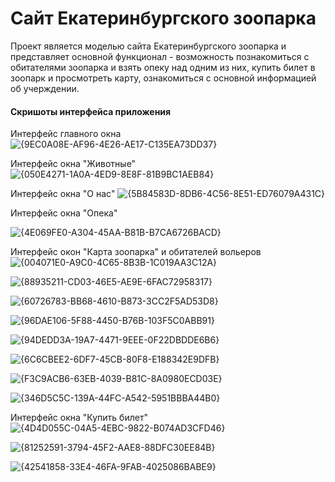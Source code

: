# Сайт Екатеринбургского зоопарка
Проект является моделью сайта Екатеринбургского зоопарка и представляет основной функционал - возможность познакомиться с обитателями зоопарка и взять опеку над одним из них, купить билет в зоопарк и просмотреть карту, ознакомиться с основной информацией об учерждении. 

#### Скришоты интерфейса приложения

Интерфейс главного окна
![{9EC0A08E-AF96-4E26-AE17-C135EA73DD37}](https://github.com/user-attachments/assets/f764b6f6-8418-4380-b12f-e9180685c43b)

Интерфейс окна "Животные"
![{050E4271-1A0A-4ED9-8E8F-81B9BC1AEB84}](https://github.com/user-attachments/assets/8ec396e4-91e9-4e27-a066-a67e05c6b68a)

Интерфейс окна "О нас"
![{5B84583D-8DB6-4C56-8E51-ED76079A431C}](https://github.com/user-attachments/assets/511815da-2455-42f3-ad53-2225f8c3e2d1)

Интерфейс окна "Опека"

![{4E069FE0-A304-45AA-B81B-B7CA6726BACD}](https://github.com/user-attachments/assets/8e115ad6-33a4-411b-9ddf-6c35a14bcf4d)

Интерфейс окон "Карта зоопарка" и обитателей вольеров
![{004071E0-A9C0-4C65-8B3B-1C019AA3C12A}](https://github.com/user-attachments/assets/c837c832-fb91-452d-bc50-6244fe20d4f0)

![{88935211-CD03-46E5-AE9E-6FAC72958317}](https://github.com/user-attachments/assets/b6971075-b15f-4065-921a-d845c507489e)

![{60726783-BB68-4610-B873-3CC2F5AD53D8}](https://github.com/user-attachments/assets/04bed312-846e-452d-9289-65992ada7669)

![{96DAE106-5F88-4450-B76B-103F5C0ABB91}](https://github.com/user-attachments/assets/53249804-0db1-4987-9d0b-621b36f159c1)

![{94DEDD3A-19A7-4471-9EEE-0F22DBDDE6B6}](https://github.com/user-attachments/assets/c8ad9eba-0314-46e8-9070-8477511aac04)

![{6C6CBEE2-6DF7-45CB-80F8-E188342E9DFB}](https://github.com/user-attachments/assets/57ea94f6-20dd-457f-aff2-aad634bb2dd4)

![{F3C9ACB6-63EB-4039-B81C-8A0980ECD03E}](https://github.com/user-attachments/assets/d1a513d1-b012-4c44-9835-dfbbac522d22)

![{346D5C5C-139A-44FC-A542-5951BBBA44B0}](https://github.com/user-attachments/assets/4f0fa80c-b7bd-4ae4-8839-285d0ccfe12d)

Интерфейс окна "Купить билет"
![{4D4D055C-04A5-4EBC-9822-B074AD3CFD46}](https://github.com/user-attachments/assets/e4d4e50b-7164-4e53-9cb5-9b0eb1119411)

![{81252591-3794-45F2-AAE8-88DFC30EE84B}](https://github.com/user-attachments/assets/b965a052-66bd-4e3c-9605-ec3a9025e937)

![{42541858-33E4-46FA-9FAB-4025086BABE9}](https://github.com/user-attachments/assets/8e307b78-945d-4784-8284-48b3f8fa4261)

